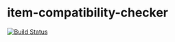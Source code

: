 # item-compatibility-checker

[![Build Status](https://travis-ci.com/irgalieri/item-compatibility-checker.svg?branch=main)](https://travis-ci.com/irgalieri/item-compatibility-checker)